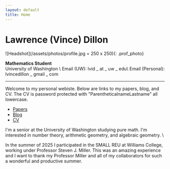 ```yaml
---
layout: default
title: Home
---
```


# Lawrence (Vince) Dillon

![Headshot](/assets/photos/profile.jpg = 250 x 250){: .prof_photo}

**Mathematics Student**  
University of Washington \\
Email (UW): lvid _ at _ uw _ edu\\
Email (Personal): lvincedillon _ gmail _ com

---

Welcome to my personal webiste. Below are links to my papers, blog, and CV. The CV is password protected with "ParentheticalnameLastname" all lowercase.

- [Papers](/papers)
- [Blog](/blog)
- [CV](cv.html)

I'm a senior at the University of Washington studying pure math. I'm interested in number theory, arithmetic geometry, and algebraic geometry. \\

In the summer of 2025 I participated in the SMALL REU at Williams College, working under Professor Steven J. Miller. This was an amazing experience and I want to thank my Professor Miller and all of my collaborators for such a wonderful and productive summer.